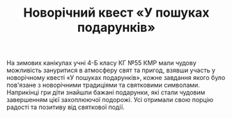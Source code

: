 ﻿---
title: Новорічний квест «У пошуках подарунків»
---

На зимових канікулах учні 4-Б класу КГ №55 КМР мали чудову можливість зануритися в атмосферу свят та пригод, взявши участь у новорічному квесті «У пошуках подарунків», кожне завдання якого було пов'язане з новорічними традиціями та святковими символами. Наприкінці гри діти знайшли бажані подарунки, які стали чудовим завершенням цієї захоплюючої подорожі. Усі отримали свою порцію радості та позитиву від святкової події.

<youtube id="NllGzwDT-xw" />